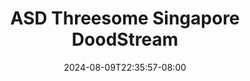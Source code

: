 --- 
title: "ASD Threesome Singapore  DoodStream"
description: "video bokep ASD Threesome Singapore  DoodStream yandek full terbaru"
date: 2024-08-09T22:35:57-08:00
file_code: "fvt7z0zxs880"
draft: false
cover: "jreaq3q20q13lcw9.jpg"
tags: ["ASD", "Threesome", "Singapore", "DoodStream", "bokep-indo", "bokep-viral", "bokep-ig"]
length: 1302
fld_id: "1483174"
foldername: "Asian s3x diary Singapore"
categories: ["Asian s3x diary Singapore"]
views: 0
---